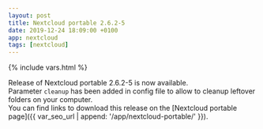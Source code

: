 ```yaml
---
layout: post
title: Nextcloud portable 2.6.2-5
date: 2019-12-24 18:09:00 +0100
app: nextcloud
tags: [nextcloud]
---
```

{% include vars.html %}

Release of Nextcloud portable 2.6.2-5 is now available.<br />
Parameter `cleanup` has been added in config file to allow to cleanup leftover folders on your computer.<br />
You can find links to download this release on the [Nextcloud portable page]({{ var_seo_url | append: '/app/nextcloud-portable/' }}).
